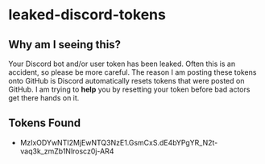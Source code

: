 # leaked-discord-tokens
## Why am I seeing this?
Your Discord bot and/or user token has been leaked. Often this is an accident, so please be more careful. The reason I am posting these tokens onto GitHub is Discord automatically resets tokens that were posted on GitHub. I am trying to __help__ you by resetting your token before bad actors get there hands on it.
## Tokens Found
* MzIxODYwNTI2MjEwNTQ3NzE1.GsmCxS.dE4bYPgYR_N2t-vaq3k_zmZb1Nlroscz0j-AR4

